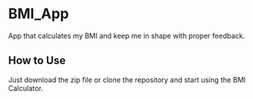 # BMI_App
App that calculates my BMI and keep me in shape with proper feedback.

## How to Use
Just download the zip file or clone the repository and start using the BMI Calculator.
